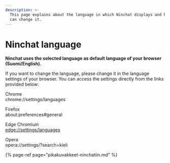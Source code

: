 ```yaml
---
description: >-
  This page explains about the language in which Ninchat displays and how you
  can change it.
---
```


# Ninchat language

**Ninchat uses the selected language as default language of your browser \(Suomi/English\).**

If you want to change the language, please change it in the language settings of your browser. You can access the settings directly from the links provided below:

Chrome  
chrome://settings/languages

Firefox  
about:preferences\#general

Edge Chromium  
[edge://settings/languages](edge://settings/languages)

Opera  
opera://settings/?search=kieli

{% page-ref page="pikakuvakkeet-ninchatiin.md" %}


